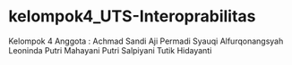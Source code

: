 # kelompok4_UTS-Interoprabilitas
Kelompok 4
Anggota :
Achmad Sandi Aji Permadi
Syauqi Alfurqonangsyah
Leoninda Putri Mahayani
Putri Salpiyani
Tutik Hidayanti
